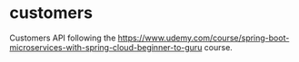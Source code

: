 # customers

Customers API following the https://www.udemy.com/course/spring-boot-microservices-with-spring-cloud-beginner-to-guru course.
